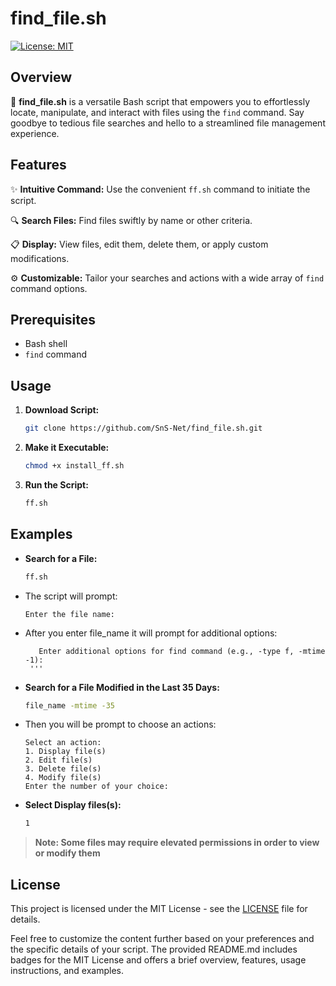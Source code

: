 # find_file.sh

[![License: MIT](https://img.shields.io/badge/License-MIT-yellow.svg)](https://opensource.org/licenses/MIT)

## Overview

🚀 **find_file.sh** is a versatile Bash script that empowers you to effortlessly locate, manipulate, and interact with files using the `find` command. Say goodbye to tedious file searches and hello to a streamlined file management experience.

## Features

✨ **Intuitive Command:** Use the convenient `ff.sh` command to initiate the script.

🔍 **Search Files:** Find files swiftly by name or other criteria.

📋 **Display:** View files, edit them, delete them, or apply custom modifications.

⚙️ **Customizable:** Tailor your searches and actions with a wide array of `find` command options.

## Prerequisites

- Bash shell
- `find` command

## Usage

1. **Download Script:**
   ```bash
   git clone https://github.com/SnS-Net/find_file.sh.git
   ```

2. **Make it Executable:**
   ```bash
   chmod +x install_ff.sh
   ```

3. **Run the Script:**
   ```bash
   ff.sh
   ```

## Examples

- **Search for a File:**
  ```bash
  ff.sh
  ```
- The script will prompt:
  ```plaintext
  Enter the file name:
  ```
- After you enter file_name it will prompt for additional options:
  ```plaintext
     Enter additional options for find command (e.g., -type f, -mtime -1): 
   '''
- **Search for a File Modified in the Last 35 Days:**
  ```bash
  file_name -mtime -35
  ```
- Then you will be prompt to choose an actions:
  ```plaintext
  Select an action:
  1. Display file(s)
  2. Edit file(s)
  3. Delete file(s)
  4. Modify file(s)
  Enter the number of your choice: 
  ```
- **Select Display files(s):**
  ```bash
  1
  ```
> **Note: Some files may require elevated permissions in order to view or modify them**

## License

This project is licensed under the MIT License - see the [LICENSE](LICENSE) file for details.

Feel free to customize the content further based on your preferences and the specific details of your script. The provided README.md includes badges for the MIT License and offers a brief overview, features, usage instructions, and examples.
